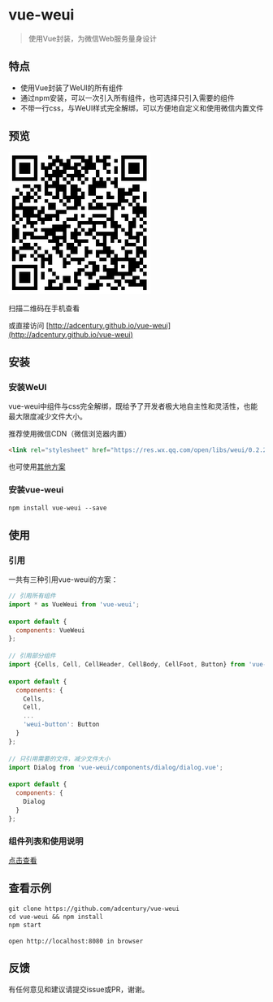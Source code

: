 # vue-weui 

> 使用Vue封装，为微信Web服务量身设计

## 特点

* 使用Vue封装了WeUI的所有组件
* 通过npm安装，可以一次引入所有组件，也可选择只引入需要的组件
* 不带一行css，与WeUI样式完全解绑，可以方便地自定义和使用微信内置文件

## 预览

![qr-of-examples](./docs/images/qr-of-examples.png)

扫描二维码在手机查看

或直接访问 [http://adcentury.github.io/vue-weui](http://adcentury.github.io/vue-weui)

## 安装

### 安装WeUI

vue-weui中组件与css完全解绑，既给予了开发者极大地自主性和灵活性，也能最大限度减少文件大小。

推荐使用微信CDN（微信浏览器内置）

```html
<link rel="stylesheet" href="https://res.wx.qq.com/open/libs/weui/0.2.2/weui.css"/>
```

也可使用[其他方案](https://github.com/weui/weui#方法一)

### 安装vue-weui

```
npm install vue-weui --save
```

## 使用

### 引用

一共有三种引用vue-weui的方案：

```javascript
// 引用所有组件
import * as VueWeui from 'vue-weui';

export default {
  components: VueWeui
};

// 引用部分组件
import {Cells, Cell, CellHeader, CellBody, CellFoot, Button} from 'vue-weui';

export default {
  components: {
    Cells,
    Cell,
    ...
    'weui-button': Button
  }
};

// 只引用需要的文件，减少文件大小
import Dialog from 'vue-weui/components/dialog/dialog.vue';

export default {
  components: {
    Dialog
  }
};

```

### 组件列表和使用说明

[点击查看](./docs/components.md)

## 查看示例

```
git clone https://github.com/adcentury/vue-weui
cd vue-weui && npm install
npm start

open http://localhost:8080 in browser
```

## 反馈

有任何意见和建议请提交issue或PR，谢谢。

